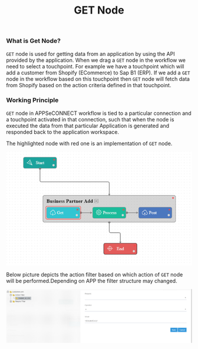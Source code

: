 ﻿---
title: "GET Node"
toc: true
tag: 
    - developers
    - nodes
category: "Workflow"
menus: 
    nodeandlinks:
        icon: fa fa-link
        title: "Working with Get" 
        identifier: nodeget 
---

### What is Get Node?

`GET` node is used for getting data from an application by using the API provided by the application. When we drag a `GET` node in the workflow we need to select a touchpoint. For example we have a touchpoint which will add a customer from Shopify (ECommerce) to Sap B1 (ERP). If we add a `GET` node in the workflow based on this touchpoint then `GET` node will fetch data from Shopify based on the action criteria defined in that touchpoint.


### Working Principle

`GET` node in APPSeCONNECT workflow is tied to a particular connection and a touchpoint activated in that connection, such that when the node is executed the data from that particular Application is generated 
and responded back to the application workspace. 

The highlighted node with red one is an implementation of `GET` node.

![Get Node](/staticfiles/workflow-management/media/GetNode/GetNode.PNG)

Below picture depicts the action filter based on which action of `GET` node will be performed.Depending on APP the filter structure may changed.

![Action Filter](/staticfiles/workflow-management/media/GetNode/ActionFilter.PNG)
